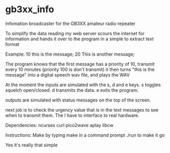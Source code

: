 # gb3xx_info
Infomation broadcaster for the GB3XX amateur radio repeater

To simplify the data reading my web server scours the internet for information and hands it over to the program in a simple to extract text format

Example:
10 this is the message; 20 This is another message;

The program knows that the first message has a priority of 10, transmit every 10 minutes (priority 100 is don't transmit)
it then turns "this is the message" into a digital speech wav file, and plays the WAV


At the moment the inputs are simulated with the s, d and e keys.
s toggles squelch open/closed.
d transmits the data.
e exits the program.

outputs are simulated with status messages on the top of the screen.

next job is to check the urgency value that is in the text messages to see when to transmit them.
The I have to interface to real hardware.



Dependencies:
ncurses
curl
pico2wave
aplay
libcw

Instructions:
Make by typing   make    in a command prompt
./run     to make it go

Yes it's really that simple
